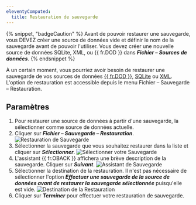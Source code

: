 ```yaml
---
eleventyComputed:
  title: Restauration de sauvegarde
---
```

{% snippet, "badgeCaution" %}
Avant de pouvoir restaurer une sauvegarde, vous DEVEZ créer une source de données vide et définir le nom de la sauvegarde avant de pouvoir l'utiliser. Vous devez créer une nouvelle source de données SQLite, XML, ou {{ fr.DOD }} dans ***Fichier – Sources de données***.
{% endsnippet %}

À un certain moment, vous pourriez avoir besoin de restaurer une sauvegarde de vos sources de données [{{ fr.DOD }}](/rdm/windows/data-sources/data-sources-types/online-drive/), [SQLite](/rdm/windows/data-sources/data-sources-types/sqlite/) ou [XML](/rdm/windows/data-sources/data-sources-types/xml/). L'option de restauration est accessible depuis le menu Fichier – Sauvegarde – Restauration.

## Paramètres

1. Pour restaurer une source de données à partir d'une sauvegarde, la sélectionner comme source de données actuelle.
1. Cliquer sur ***Fichier – Sauvegarde – Restauration***.
![Restauration de Sauvegarde](https://cdnweb.devolutions.net/docs/docs_en_rdm_windows_clip10731.png)
1. Sélectionner la sauvegarde que vous souhaitez restaurer dans la liste et cliquer sur ***Sélectionner***.
![Sélectionner votre Sauvegarde](https://cdnweb.devolutions.net/docs/docs_en_rdm_windows_clip10732.png)
1. L'assistant {{ fr.OBACK }} affichera une brève description de la sauvegarde. Cliquer sur ***Suivant***.
![Assistant de Sauvegarde](https://cdnweb.devolutions.net/docs/docs_en_rdm_windows_clip10733.png)
1. Sélectionner la destination de la restauration. Il n'est pas nécessaire de sélectionner l'option ***Effectuer une sauvegarde de la source de données avant de restaurer la sauvegarde sélectionnée*** puisqu'elle est vide.
![Destination de la Restauration](https://cdnweb.devolutions.net/docs/docs_en_rdm_windows_clip10734.png)
1. Cliquer sur ***Terminer*** pour effectuer votre restauration de sauvegarde.
